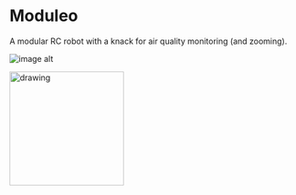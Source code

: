 # Moduleo
A modular RC robot with a knack for air quality monitoring (and zooming).


![image alt](img/fullsetup.jpeg)


<img src="drawing.jpg" alt="drawing" width="200"/>